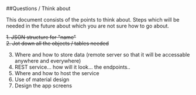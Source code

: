 ##Questions / Think about

This document consists of the points to think about. Steps which will be needed in the future about which you are not sure how to go about.

~~1. JSON structure for "name"~~  
~~2. Jot down all the objects / tables needed~~

3. Where and how to store data (remote server so that it will be accessable anywhere and everywhere)
4. REST service... how will it look... the endpoints..
5. Where and how to host the service
6. Use of material design
7. Design the app screens
